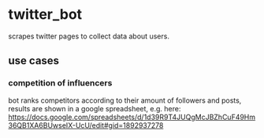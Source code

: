 # twitter_bot
scrapes twitter pages to collect data about users.
## use cases
### competition of influencers
bot ranks competitors according to their amount of followers and posts, results are shown in a google spreadsheet, 
e.g. here: https://docs.google.com/spreadsheets/d/1d39R9T4JUQgMcJBZhCuF49Hm36QB1XA6BUwseIX-UcU/edit#gid=1892937278

